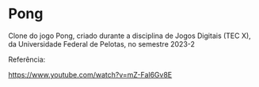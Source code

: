 # Pong

Clone do jogo Pong, criado durante a disciplina de Jogos Digitais (TEC X), da Universidade Federal de Pelotas, no semestre 2023-2

Referência:

https://www.youtube.com/watch?v=mZ-Fal6Gv8E
